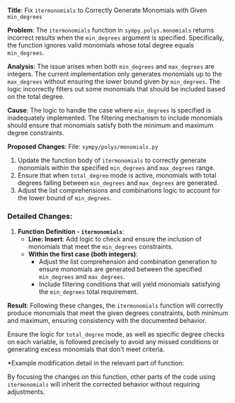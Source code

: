 **Title**: Fix `itermonomials` to Correctly Generate Monomials with Given `min_degrees`

**Problem**: 
The `itermonomials` function in `sympy.polys.monomials` returns incorrect results when the `min_degrees` argument is specified. Specifically, the function ignores valid monomials whose total degree equals `min_degrees`.

**Analysis**:
The issue arises when both `min_degrees` and `max_degrees` are integers. The current implementation only generates monomials up to the `max_degrees` without ensuring the lower bound given by `min_degrees`. The logic incorrectly filters out some monomials that should be included based on the total degree.

**Cause**:
The logic to handle the case where `min_degrees` is specified is inadequately implemented. The filtering mechanism to include monomials should ensure that monomials satisfy both the minimum and maximum degree constraints.

**Proposed Changes**:
File: `sympy/polys/monomials.py`

1. Update the function body of `itermonomials` to correctly generate monomials within the specified `min_degrees` and `max_degrees` range.
2. Ensure that when `total_degree` mode is active, monomials with total degrees falling between `min_degrees` and `max_degrees` are generated.
3. Adjust the list comprehensions and combinations logic to account for the lower bound of `min_degrees`.

### Detailed Changes:
1. **Function Definition - `itermonomials`**:
    - **Line: Insert**: Add logic to check and ensure the inclusion of monomials that meet the `min_degrees` constraints.
    - **Within the first case (both integers)**:
      - Adjust the list comprehension and combination generation to ensure monomials are generated between the specified `min_degrees` and `max_degrees`.
      - Include filtering conditions that will yield monomials satisfying the `min_degrees` total requirement.

**Result**:
Following these changes, the `itermonomials` function will correctly produce monomials that meet the given degrees constraints, both minimum and maximum, ensuring consistency with the documented behavior.

Ensure the logic for `total_degree` mode, as well as specific degree checks on each variable, is followed precisely to avoid any missed conditions or generating excess monomials that don't meet criteria.

*Example modification detail in the relevant part of function:


By focusing the changes on this function, other parts of the code using `itermonomials` will inherit the corrected behavior without requiring adjustments.